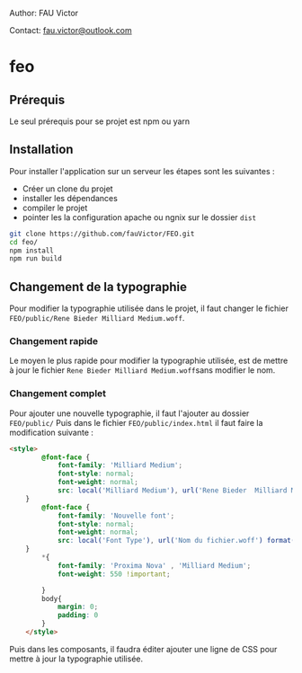 Author: FAU Victor

Contact: fau.victor@outlook.com

# feo

## Prérequis

Le seul prérequis pour se projet est npm ou yarn

## Installation

Pour installer l'application sur un serveur les étapes sont les suivantes : 

- Créer un clone du projet
- installer les dépendances
- compiler le projet
- pointer les la configuration apache ou ngnix sur le dossier ```dist```

```bash
git clone https://github.com/fauVictor/FEO.git
cd feo/
npm install
npm run build
```

## Changement de la typographie

Pour modifier la typographie utilisée dans le projet, il faut changer le fichier
```FEO/public/Rene Bieder Milliard Medium.woff```. 

### Changement rapide

Le moyen le plus rapide pour modifier la typographie utilisée, est de mettre à 
jour le fichier ```Rene Bieder Milliard Medium.woff```sans modifier le nom.

### Changement complet 

Pour ajouter une nouvelle typographie, il faut l'ajouter au dossier ```FEO/public/```
Puis dans le fichier ```FEO/public/index.html``` il faut faire la modification suivante :

```html
<style>
        @font-face {
            font-family: 'Milliard Medium';
            font-style: normal;
            font-weight: normal;
            src: local('Milliard Medium'), url('Rene Bieder  Milliard Medium.woff') format('woff');
    }
        @font-face {
            font-family: 'Nouvelle font';
            font-style: normal;
            font-weight: normal;
            src: local('Font Type'), url('Nom du fichier.woff') format('woff');
    }
        *{
            font-family: 'Proxima Nova' , 'Milliard Medium';
            font-weight: 550 !important;

        }
        body{
            margin: 0;
            padding: 0
        }
    </style>
```

Puis dans les composants, il faudra éditer ajouter une ligne de CSS pour mettre à jour la typographie
utilisée.

